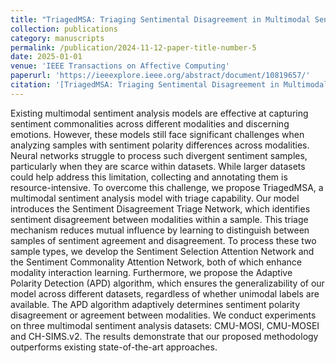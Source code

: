 ```yaml
---
title: "TriagedMSA: Triaging Sentimental Disagreement in Multimodal Sentiment Analysis"
collection: publications
category: manuscripts
permalink: /publication/2024-11-12-paper-title-number-5
date: 2025-01-01
venue: 'IEEE Transactions on Affective Computing'
paperurl: 'https://ieeexplore.ieee.org/abstract/document/10819657/'
citation: '[TriagedMSA: Triaging Sentimental Disagreement in Multimodal Sentiment Analysis](https://ieeexplore.ieee.org/abstract/document/10819657) (Y. Luo et al.)'
---
```


Existing multimodal sentiment analysis models are effective at capturing sentiment commonalities across different modalities and discerning emotions. However, these models still face significant challenges when analyzing samples with sentiment polarity differences across modalities. Neural networks struggle to process such divergent sentiment samples, particularly when they are scarce within datasets. While larger datasets could help address this limitation, collecting and annotating them is resource-intensive. To overcome this challenge, we propose TriagedMSA, a multimodal sentiment analysis model with triage capability. Our model introduces the Sentiment Disagreement Triage Network, which identifies sentiment disagreement between modalities within a sample. This triage mechanism reduces mutual influence by learning to distinguish between samples of sentiment agreement and disagreement. To process these two sample types, we develop the Sentiment Selection Attention Network and the Sentiment Commonality Attention Network, both of which enhance modality interaction learning. Furthermore, we propose the Adaptive Polarity Detection (APD) algorithm, which ensures the generalizability of our model across different datasets, regardless of whether unimodal labels are available. The APD algorithm adaptively determines sentiment polarity disagreement or agreement between modalities. We conduct experiments on three multimodal sentiment analysis datasets: CMU-MOSI, CMU-MOSEI and CH-SIMS.v2. The results demonstrate that our proposed methodology outperforms existing state-of-the-art approaches.